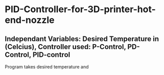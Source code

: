# PID-Controller-for-3D-printer-hot-end-nozzle

Independant Variables: Desired Temperature in (Celcius), Controller used: P-Control, PD-Control, PID-control
-----------------

Program takes desired temperature and 
